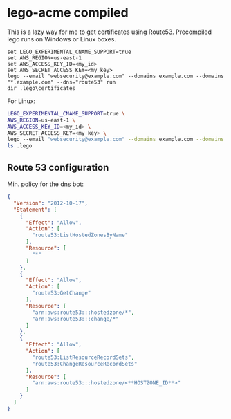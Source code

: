 lego-acme compiled
==================
This is a lazy way for me to get certificates using Route53. Precompiled lego runs on Windows or Linux boxes.

```batch
set LEGO_EXPERIMENTAL_CNAME_SUPPORT=true
set AWS_REGION=us-east-1
set AWS_ACCESS_KEY_ID=<my_id>
set AWS_SECRET_ACCESS_KEY=<my_key>
lego --email "websecurity@example.com" --domains example.com --domains "*.example.com" --dns="route53" run
dir .lego\certificates
```

For Linux:

```bash
LEGO_EXPERIMENTAL_CNAME_SUPPORT=true \
AWS_REGION=us-east-1 \
AWS_ACCESS_KEY_ID=<my_id> \
AWS_SECRET_ACCESS_KEY=<my_key> \
lego --email "websecurity@example.com" --domains example.com --domains "*.example.com" --dns="route53" run
ls .lego
```

Route 53 configuration
----------------------
Min. policy for the dns bot:

```json
{
  "Version": "2012-10-17",
  "Statement": [
    {
      "Effect": "Allow",
      "Action": [
        "route53:ListHostedZonesByName"
      ],
      "Resource": [
        "*"
      ]
    },
    {
      "Effect": "Allow",
      "Action": [
        "route53:GetChange"
      ],
      "Resource": [
        "arn:aws:route53:::hostedzone/*",
        "arn:aws:route53:::change/*"
      ]
    },
    {
      "Effect": "Allow",
      "Action": [
        "route53:ListResourceRecordSets",
        "route53:ChangeResourceRecordSets"
      ],
      "Resource": [
        "arn:aws:route53:::hostedzone/<**HOSTZONE_ID**>"
      ]
    }
  ]
}
```

